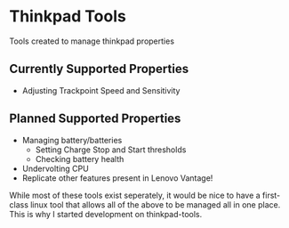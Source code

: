 # Thinkpad Tools
Tools created to manage thinkpad properties

## Currently Supported Properties
* Adjusting Trackpoint Speed and Sensitivity

## Planned Supported Properties
* Managing battery/batteries
  * Setting Charge Stop and Start thresholds
  * Checking battery health
* Undervolting CPU
* Replicate other features present in Lenovo Vantage!

While most of these tools exist seperately, it would be nice to have a first-class linux tool that allows all of the above to be managed all in one place. This is why I started development on thinkpad-tools. 

